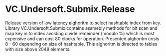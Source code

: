 # VC.Undersoft.Submix.Release
Release version of low latency alghoritm to select hashtable index from key. Library VC.Undersoft.Submix contains assmebly methods for bit scan and map key in to index avoiding divide remeinder (modulo %) which is most expensive and can cost 80 clocks for operation. Presented alghoritm costs 8 - 60 depending on size of hashtable. This alghoritm is directed to tables with size above 2048 elements.
